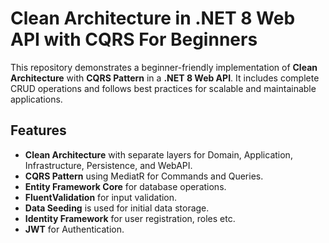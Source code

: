 # Clean Architecture in .NET 8 Web API with CQRS For Beginners

This repository demonstrates a beginner-friendly implementation of **Clean Architecture** with **CQRS Pattern** in a **.NET 8 Web API**. 
It includes complete CRUD operations and follows best practices for scalable and maintainable applications.

## Features
- **Clean Architecture** with separate layers for Domain, Application, Infrastructure, Persistence, and WebAPI.
- **CQRS Pattern** using MediatR for Commands and Queries.
- **Entity Framework Core** for database operations.
- **FluentValidation** for input validation.
- **Data Seeding** is used for initial data storage.
- **Identity Framework** for user registration, roles etc.
- **JWT** for Authentication.
